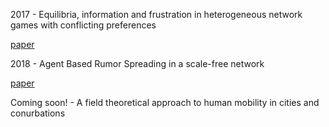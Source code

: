 2017 - Equilibria, information and frustration in heterogeneous network games with conflicting preferences

[paper](http://iopscience.iop.org/article/10.1088/1742-5468/aa9347/meta)

2018 - Agent Based Rumor Spreading in a scale-free network

[paper](https://arxiv.org/abs/1805.05999)

Coming soon! - A field theoretical approach to human mobility in cities and conurbations